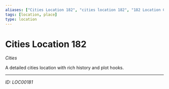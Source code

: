 ```yaml
---
aliases: ["Cities Location 182", "cities location 182", "182 Location Cities"]
tags: [location, place]
type: location
---
```


# Cities Location 182

*Cities*

A detailed cities location with rich history and plot hooks.

---
*ID: LOC00181*